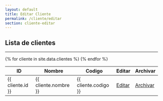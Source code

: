 ```yaml
---
layout: default
title: Editar Cliente
permalink: /cliente/editar
section: cliente-editar
---
```

## Lista de clientes
  <hr>
  <table class="table table-striped">
    <thead>
      <tr>
        <th>ID</th>
        <th>Nombre</th>
        <th>Codigo</th>
        <th>Editar</th>
        <th>Archivar</th>
      </tr>
    </thead>
    <tbody>
      {% for cliente in site.data.clientes %}
        <tr>
          <td>{{ cliente.id }}</td>
          <td>{{ cliente.nombre }}</td>
          <td>{{ cliente.codigo }}</td>
          <td><a href="/cliente/update/" class="btn btn-primary">Editar</a></td>
          <td><a href="/cliente/archivar/{{ cliente.id }}" class="btn btn-danger">Archivar</a></td>
        </tr>
      {% endfor %}
    </tbody>
  </table>